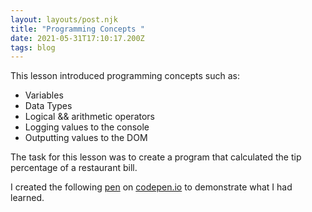 ```yaml
---
layout: layouts/post.njk
title: "Programming Concepts "
date: 2021-05-31T17:10:17.200Z
tags: blog
---
```

This lesson introduced programming concepts such as: 

* Variables
* Data Types
* Logical && arithmetic operators
* Logging values to the console
* Outputting values to the DOM

The task for this lesson was to create a program that calculated the tip percentage of a restaurant bill.

I created the following [pen](https://codepen.io/fellowwws/pen/eYvMmRY) on [codepen.io](http://codepen.io) to demonstrate what I had learned.